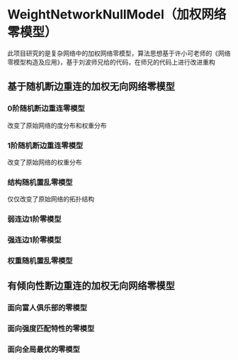 # WeightNetworkNullModel（加权网络零模型）
此项目研究的是复杂网络中的加权网络零模型，算法思想基于许小可老师的《网络零模型构造及应用》，基于刘波师兄给的代码，在师兄的代码上进行改进重构
## 基于随机断边重连的加权无向网络零模型
### 0阶随机断边重连零模型
改变了原始网络的度分布和权重分布
### 1阶随机断边重连零模型
改变了原始网络的权重分布
### 结构随机置乱零模型
仅仅改变了原始网络的拓扑结构
### 弱连边1阶零模型
### 强连边1阶零模型
### 权重随机置乱零模型
## 有倾向性断边重连的加权无向网络零模型
### 面向富人俱乐部的零模型
### 面向强度匹配特性的零模型
### 面向全局最优的零模型
